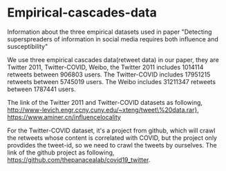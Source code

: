 # Empirical-cascades-data
Information about the three empirical datasets used in paper "Detecting superspreaders of information in social media requires both influence and susceptibility"

We use three empirical cascades data(retweet data) in our paper, they are Twitter 2011, Twitter-COVID, Weibo, the Twitter 2011 includes 1014114 retweets between 906803 users. The Twitter-COVID includes 17951215 retweets between 5745019 users. The Weibo includes 31211347 retweets between 1787441 users. 

The link of the Twitter 2011 and Twitter-COVID datasets as following, http://www-levich.engr.ccny.cuny.edu/~xteng/tweet\%20data.rar}, https://www.aminer.cn/influencelocality

For the Twitter-COVID dataset, it's a project from github, which will crawl the retweets whose content is correlated with COVID, but the project only provdides the tweet-id, so we need to crawl the tweets by ourselves. The link of the github project as following, https://github.com/thepanacealab/covid19_twitter. 
